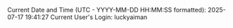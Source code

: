 Current Date and Time (UTC - YYYY-MM-DD HH:MM:SS formatted): 2025-07-17 19:41:27
Current User's Login: luckyaiman
